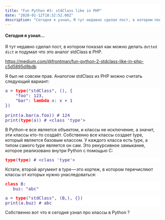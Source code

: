 ```yaml
---
title: "Fun Python #3: stdClass like in PHP"
date: "2020-01-12T18:32:52.00Z"
description: "Сегодня я узнал… Я тут недавно сделал пост, в котором показал как можно делать dotted dict и подумал что это аналог stdClass в P"
---
```


<style>
    pre {
        background: white !important;
        color: #402d8b !important;
    }
    pre strong {
        color: red !important;
    }
</style>
<h4>Сегодня я узнал…</h4>
<p>Я тут недавно сделал пост, в котором показал как можно делать <code>dotted dict</code> и подумал что это аналог stdClass в PHP.</p>
<p><a href="https://medium.com/@frontman/fun-python-2-stdclass-like-in-php-c5d5895d9bdb">https://medium.com/@frontman/fun-python-2-stdclass-like-in-php-c5d5895d9bdb</a></p>
<p>Я был не совсем прав. Аналогом stdClass из PHP можно считать следующий вариант:</p>
<pre>a = <strong>type</strong>("stdClass", (), {<br>    "foo": 123,<br>    "bar": <strong>lambda</strong> x: x + 1<br>})<br><br>print(a.bar(a.foo)) # 124<br>print(<strong>type</strong>(a)) # &lt;class 'type'&gt;</pre>
<p>В Python-е все является объектом, и классы не исключение, а значит, эти классы кто-то создаёт. Собственно все классы создает type, который является базовым классом. У каждого класса есть type, а типом самого type является он сам. Это рекурсивное замыкание, которое реализовано внутри Python с помощью С:</p>
<pre><strong>type</strong>(<strong>type</strong>) # &lt;class 'type'&gt;</pre>
<p>Кстати, второй аргумент в type — это кортеж, в котором перечисляют классы от которых нужно унаследоваться:</p>
<pre><strong>class</strong> B:<br>   buz: "abc"</pre>
<pre>a = <strong>type</strong>("stdClass", (B,), {})<br>print(a.buz) # abc</pre>
<p>Собственно вот что я сегодня узнал про классы в Python ?</p>



